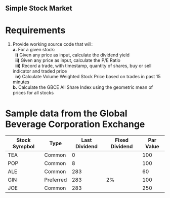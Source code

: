 ## Simple Stock Market

# Requirements
1. Provide working source code that will: <br />
 **a.** For a given stock: <br />
 &nbsp; **i)** Given any price as input, calculate the dividend yield <br />
 &nbsp; **ii)** Given any price as input, calculate the P/E Ratio <br />
 &nbsp; **iii)** Record a trade, with timestamp, quantity of shares, buy or sell indicator and traded price <br />
 &nbsp; **iv)** Calculate Volume Weighted Stock Price based on trades in past 15 minutes <br />
 **b.** Calculate the GBCE All Share Index using the geometric mean of prices for all stocks

# Sample data from the Global Beverage Corporation Exchange

Stock Sympbol | Type | Last Dividend | Fixed Dividend | Par Value
--- | --- | --- | --- |--- 
TEA | Common | 0 |  | 100  
POP | Common | 8 |  | 100  
ALE | Common | 283 |  | 60  
GIN | Preferred | 283 | 2%| 100 
JOE | Common | 283 |  | 250 
